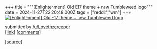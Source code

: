+++
title = """[Enlightenment] Old E17 theme + new Tumbleweed logo"""
date = 2024-11-27T22:20:48.000Z
tags = ["reddit","wm"]
+++
[![[Enlightenment] Old E17 theme + new Tumbleweed logo](https://preview.redd.it/nnh29xbbni3e1.jpeg?width=640&crop=smart&auto=webp&s=d22a69cbbe07950f07ccc2055bebf52ce6d1a61d "[Enlightenment] Old E17 theme + new Tumbleweed logo")](https://www.reddit.com/r/unixporn/comments/1h1gnee/enlightenment_old_e17_theme_new_tumbleweed_logo/)

submitted by [/u/Lovethecreeper](https://www.reddit.com/user/Lovethecreeper)  
[\[link\]](https://i.redd.it/nnh29xbbni3e1.jpeg) [\[comments\]](https://www.reddit.com/r/unixporn/comments/1h1gnee/enlightenment_old_e17_theme_new_tumbleweed_logo/)

[[source]](https://www.reddit.com/r/unixporn/comments/1h1gnee/enlightenment_old_e17_theme_new_tumbleweed_logo/)
